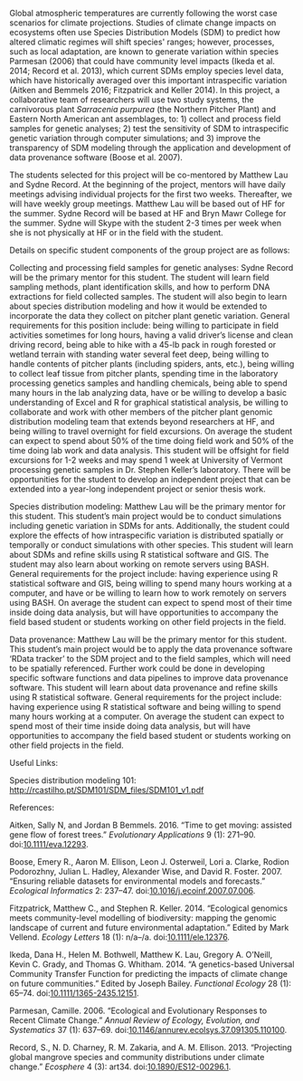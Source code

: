 Global atmospheric temperatures are currently following the worst case
scenarios for climate projections. Studies of climate change impacts on
ecosystems often use Species Distribution Models (SDM) to predict how
altered climatic regimes will shift species' ranges; however, processes,
such as local adaptation, are known to generate variation within species
Parmesan (2006) that could have community level impacts (Ikeda et al.
2014; Record et al. 2013), which current SDMs employ species level data,
which have historically averaged over this important intraspecific
variation (Aitken and Bemmels 2016; Fitzpatrick and Keller 2014). In
this project, a collaborative team of researchers will use two study
systems, the carnivorous plant *Sarracenia purpurea* (the Northern
Pitcher Plant) and Eastern North American ant assemblages, to: 1)
collect and process field samples for genetic analyses; 2) test the
sensitivity of SDM to intraspecific genetic variation through computer
simulations; and 3) improve the transparency of SDM modeling through the
application and development of data provenance software (Boose et al.
2007).

The students selected for this project will be co-mentored by Matthew
Lau and Sydne Record. At the beginning of the project, mentors will have
daily meetings advising individual projects for the first two weeks.
Thereafter, we will have weekly group meetings. Matthew Lau will be
based out of HF for the summer. Sydne Record will be based at HF and
Bryn Mawr College for the summer. Sydne will Skype with the student 2-3
times per week when she is not physically at HF or in the field with the
student.

Details on specific student components of the group project are as
follows:

Collecting and processing field samples for genetic analyses: Sydne
Record will be the primary mentor for this student. The student will
learn field sampling methods, plant identification skills, and how to
perform DNA extractions for field collected samples. The student will
also begin to learn about species distribution modeling and how it would
be extended to incorporate the data they collect on pitcher plant
genetic variation. General requirements for this position include: being
willing to participate in field activities sometimes for long hours,
having a valid driver’s license and clean driving record, being able to
hike with a 45-lb pack in rough forested or wetland terrain with
standing water several feet deep, being willing to handle contents of
pitcher plants (including spiders, ants, etc.), being willing to collect
leaf tissue from pitcher plants, spending time in the laboratory
processing genetics samples and handling chemicals, being able to spend
many hours in the lab analyzing data, have or be willing to develop a
basic understanding of Excel and R for graphical statistical analysis,
be willing to collaborate and work with other members of the pitcher
plant genomic distribution modeling team that extends beyond researchers
at HF, and being willing to travel overnight for field excursions. On
average the student can expect to spend about 50% of the time doing
field work and 50% of the time doing lab work and data analysis. This
student will be offsight for field excursions for 1-2 weeks and may
spend 1 week at University of Vermont processing genetic samples in Dr.
Stephen Keller’s laboratory. There will be opportunities for the student
to develop an independent project that can be extended into a year-long
independent project or senior thesis work.

Species distribution modeling: Matthew Lau will be the primary mentor
for this student. This student’s main project would be to conduct
simulations including genetic variation in SDMs for ants. Additionally,
the student could explore the effects of how intraspecific variation is
distributed spatially or temporally or conduct simulations with other
species. This student will learn about SDMs and refine skills using R
statistical software and GIS. The student may also learn about working
on remote servers using BASH. General requirements for the project
include: having experience using R statistical software and GIS, being
willing to spend many hours working at a computer, and have or be
willing to learn how to work remotely on servers using BASH. On average
the student can expect to spend most of their time inside doing data
analysis, but will have opportunities to accompany the field based
student or students working on other field projects in the field.

Data provenance: Matthew Lau will be the primary mentor for this
student. This student’s main project would be to apply the data
provenance software ‘RData tracker’ to the SDM project and to the field
samples, which will need to be spatially referenced. Further work could
be done in developing specific software functions and data pipelines to
improve data provenance software. This student will learn about data
provenance and refine skills using R statistical software. General
requirements for the project include: having experience using R
statistical software and being willing to spend many hours working at a
computer. On average the student can expect to spend most of their time
inside doing data analysis, but will have opportunities to accompany the
field based student or students working on other field projects in the
field.

Useful Links:

Species distribution modeling 101:
<http://rcastilho.pt/SDM101/SDM_files/SDM101_v1.pdf>

References:

Aitken, Sally N, and Jordan B Bemmels. 2016. “Time to get moving:
assisted gene flow of forest trees.” *Evolutionary Applications* 9 (1):
271–90. doi:[10.1111/eva.12293](http://dx.doi.org/10.1111/eva.12293).

Boose, Emery R., Aaron M. Ellison, Leon J. Osterweil, Lori a. Clarke,
Rodion Podorozhny, Julian L. Hadley, Alexander Wise, and David R.
Foster. 2007. “Ensuring reliable datasets for environmental models and
forecasts.” *Ecological Informatics* 2: 237–47.
doi:[10.1016/j.ecoinf.2007.07.006](http://dx.doi.org/10.1016/j.ecoinf.2007.07.006).

Fitzpatrick, Matthew C., and Stephen R. Keller. 2014. “Ecological
genomics meets community-level modelling of biodiversity: mapping the
genomic landscape of current and future environmental adaptation.”
Edited by Mark Vellend. *Ecology Letters* 18 (1): n/a–/a.
doi:[10.1111/ele.12376](http://dx.doi.org/10.1111/ele.12376).

Ikeda, Dana H., Helen M. Bothwell, Matthew K. Lau, Gregory A. O’Neill,
Kevin C. Grady, and Thomas G. Whitham. 2014. “A genetics-based Universal
Community Transfer Function for predicting the impacts of climate change
on future communities.” Edited by Joseph Bailey. *Functional Ecology* 28
(1): 65–74.
doi:[10.1111/1365-2435.12151](http://dx.doi.org/10.1111/1365-2435.12151).

Parmesan, Camille. 2006. “Ecological and Evolutionary Responses to
Recent Climate Change.” *Annual Review of Ecology, Evolution, and
Systematics* 37 (1): 637–69.
doi:[10.1146/annurev.ecolsys.37.091305.110100](http://dx.doi.org/10.1146/annurev.ecolsys.37.091305.110100).

Record, S., N. D. Charney, R. M. Zakaria, and A. M. Ellison. 2013.
“Projecting global mangrove species and community distributions under
climate change.” *Ecosphere* 4 (3): art34.
doi:[10.1890/ES12-00296.1](http://dx.doi.org/10.1890/ES12-00296.1).

